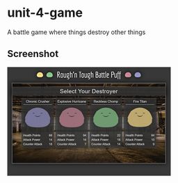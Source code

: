 # unit-4-game
A battle game where things destroy other things

## Screenshot

![game ui](assets/images/battlePuffs.png)
